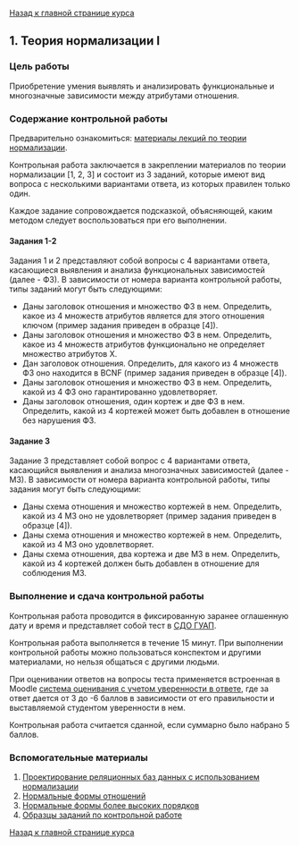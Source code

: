 [Назад к главной странице курса](https://github.com/db-course/syllabus)

## 1. Теория нормализации I

### Цель работы

Приобретение умения выявлять и анализировать функциональные и многозначные зависимости между атрибутами отношения.

### Содержание контрольной работы

Предварительно ознакомиться: [материалы лекций по теории нормализации](https://guap.aksenov.in/db/lectures/doku.php?id=lectures:lecture3).

Контрольная работа заключается в закреплении материалов по теории нормализации [1, 2, 3] и состоит из 3 заданий, которые имеют вид вопроса с несколькими вариантами ответа, из которых правилен только один.

Каждое задание сопровождается подсказкой, объясняющей, каким методом следует воспользоваться при его выполнении.

#### Задания 1-2

Задания 1 и 2 представляют собой вопросы с 4 вариантами ответа, касающиеся выявления и анализа функциональных зависимостей (далее - ФЗ). В зависимости от номера варианта контрольной работы, типы заданий могут быть следующими:

* Даны заголовок отношения и множество ФЗ в нем. Определить, какое из 4 множеств атрибутов является для этого отношения ключом (пример задания приведен в образце [4]).
* Даны заголовок отношения и множество ФЗ в нем. Определить, какое из 4 множеств атрибутов функционально не определяет множество атрибутов Х.
* Дан заголовок отношения. Определить, для какого из 4 множеств ФЗ оно находится в BCNF (пример задания приведен в образце [4]).
* Даны заголовок отношения и множество ФЗ в нем. Определить, какой из 4 ФЗ оно гарантированно удовлетворяет.
* Даны заголовок отношения, один кортеж и две ФЗ в нем. Определить, какой из 4 кортежей может быть добавлен в отношение без нарушения ФЗ.

#### Задание 3

Задание 3 представляет собой вопрос с 4 вариантами ответа, касающийся выявления и анализа многозначных зависимостей (далее - МЗ). В зависимости от номера варианта контрольной работы, типы задания могут быть следующими:

* Даны схема отношения и множество кортежей в нем. Определить, какой из 4 МЗ оно не удовлетворяет (пример задания приведен в образце [4]).
* Даны схема отношения и множество кортежей в нем. Определить, какой из 4 МЗ оно удовлетворяет.
* Даны схема отношения, два кортежа и две МЗ в нем. Определить, какой из 4 кортежей должен быть добавлен в отношение для соблюдения МЗ.

### Выполнение и сдача контрольной работы

Контрольная работа проводится в фиксированную заранее оглашенную дату и время и представляет собой тест в [СДО ГУАП](https://lms.guap.ru). 

Контрольная работа выполняется в течение 15 минут. При выполнении контрольной работы можно пользоваться конспектом и другими материалами, но нельзя общаться с другими людьми.

При оценивании ответов на вопросы теста применяется встроенная в Moodle [система оценивания с учетом уверенности в ответе](https://docs.moodle.org/405/en/Using_certainty-based_marking), где за ответ дается от 3 до -6 баллов в зависимости от его правильности и выставляемой студентом уверенности в нем.

Контрольная работа считается сданной, если суммарно было набрано 5 баллов.

### Вспомогательные материалы

1. [Проектирование реляционных баз данных с использованием нормализации](http://citforum.ru/database/osbd/glava_23.shtml)
2. [Нормальные формы отношений](http://citforum.ru/database/dblearn/dblearn06.shtml)
3. [Нормальные формы более высоких порядков](http://citforum.ru/database/dblearn/dblearn07.shtml)
4. [Образцы заданий по контрольной работе](https://www.dropbox.com/s/kirfsqfq5a7lg3g/kr2example.pdf?dl=0)

[Назад к главной странице курса](https://github.com/db-course/syllabus)
